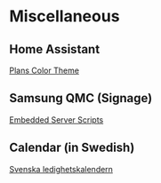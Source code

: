 # Miscellaneous

## Home Assistant
[Plans Color Theme](https://github.com/plans-coding/miscellaneous/tree/main/homeassistant)

## Samsung QMC (Signage)
[Embedded Server Scripts](https://github.com/plans-coding/miscellaneous/tree/main/Samsung%20QM55C)

## Calendar (in Swedish)
[Svenska ledighetskalendern](swedishVacationCalendar.html)
